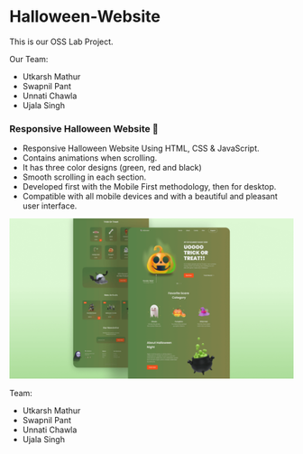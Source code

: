 # Halloween-Website

This is our OSS Lab Project.

Our Team:
- Utkarsh Mathur
- Swapnil Pant 
- Unnati Chawla
- Ujala Singh


### Responsive Halloween Website 🎃

- Responsive Halloween Website Using HTML, CSS & JavaScript.
- Contains animations when scrolling.
- It has three color designs (green, red and black)
- Smooth scrolling in each section.
- Developed first with the Mobile First methodology, then for desktop.
- Compatible with all mobile devices and with a beautiful and pleasant user interface.

![halloween](/preview.png)

Team:
- Utkarsh Mathur
- Swapnil Pant 
- Unnati Chawla
- Ujala Singh
